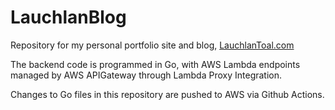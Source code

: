 # LauchlanBlog

Repository for my personal portfolio site and blog, [LauchlanToal.com](https://lauchlantoal.com)

The backend code is programmed in Go, with AWS Lambda endpoints managed by AWS APIGateway through Lambda Proxy Integration.

Changes to Go files in this repository are pushed to AWS via Github Actions.
